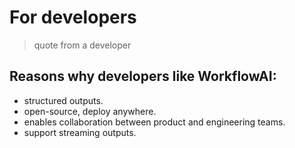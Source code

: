 # For developers

> quote from a developer

## Reasons why developers like WorkflowAI:
- structured outputs.
- open-source, deploy anywhere.
- enables collaboration between product and engineering teams.
- support streaming outputs.
